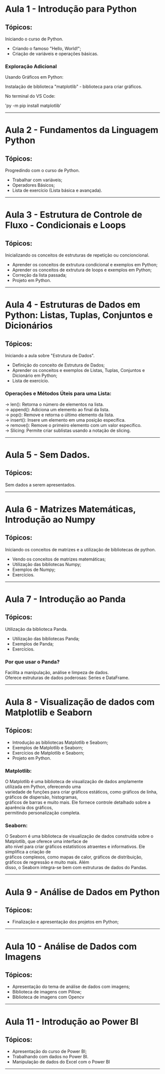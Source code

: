 <h1>Aula 1 - Introdução para Python</h1>

<h2>Tópicos:</h2>

Iniciando o curso de Python.

<ul>
    <li>Criando o famoso "Hello, World!";</li>
    <li>Criação de variáveis e operações básicas.</li>
</ul>

<h3>Exploração Adicional</h3>

Usando Gráficos em Python:

Instalação de biblioteca "matplotlib" - biblioteca para criar gráficos.

No terminal do VS Code:

'py -m pip install matplotlib'


<hr>
<h1>Aula 2 - Fundamentos da Linguagem Python</h1>

<h2>Tópicos:</h2>

Progredindo com o curso de Python.

<ul>
    <li>Trabalhar com variáveis;</li>
    <li>Operadores Básicos;</li>
    <li>Lista de exercício (Lista básica e avançada).</li>
</ul>

<hr>
<h1>Aula 3 - Estrutura de Controle de Fluxo - Condicionais e Loops</h1>

<h2>Tópicos:</h2>

Inicializando os conceitos de estruturas de repetição ou concioncional.

<ul>
    <li>Aprender os conceitos de extrutura condicional e exemplos em Python;</li>
    <li>Aprender os conceitos de extrutura de loops e exemplos em Python;</li>
    <li>Correção da lista passada;</li>
    <li>Projeto em Python.</li>
</ul>

<hr>
<h1>Aula 4 - Estruturas de Dados em Python: Listas, Tuplas, Conjuntos e Dicionários</h1>

<h2>Tópicos:</h2>

Iniciando a aula sobre "Estrutura de Dados".

<ul>
    <li>Definição do conceito de Estrutura de Dados;</li>
    <li>Aprender os conceitos e exemplos de Listas, Tuplas, Conjuntos e Dicionário em Python;</li>
    <li>Lista de exercício.</li>
</ul>

<h3>Operações e Métodos Úteis para uma Lista:</h3>

   -> len(): Retorna o número de elementos na lista.<br>
   -> append(): Adiciona um elemento ao final da lista.<br>
   -> pop(): Remove e retorna o último elemento da lista.<br>
   -> insert(): Insere um elemento em uma posição específica.<br>
   -> remove(): Remove o primeiro elemento com um valor específico.<br>
   -> Slicing: Permite criar sublistas usando a notação de slicing.<br>

<hr>
<h1>Aula 5 - Sem Dados.</h1>

<h2>Tópicos:</h2>

Sem dados a serem apresentados.

<hr>
<h1>Aula 6 - Matrizes Matemáticas, Introdução ao Numpy</h1>

<h2>Tópicos:</h2>

Iniciando os conceitos de matrizes e a utilização de bibliotecas de python.

<ul>
    <li>Vendo os conceitos de matrizes matemáticas;</li>
    <li>Utilização das bibliotecas Numpy;</li>
    <li>Exemplos de Numpy;</li>
    <li>Exercícios.</li>
</ul>

<hr>
<h1>Aula 7 - Introdução ao Panda</h1>

<h2>Tópicos:</h2>

Utilização da biblioteca Panda.

<ul>
    <li>Utilização das bibliotecas Panda;</li>
    <li>Exemplos de Panda;</li>
    <li>Exercícios.</li>
</ul>

<h3>Por que usar o Panda?</h3>

<p>
    Facilita a manipulação, análise e limpeza de dados.<br>
    Oferece estruturas de dados poderosas: Series e DataFrame.
</p>

<hr>
<h1>Aula 8 - Visualização de dados com Matplotlib e Seaborn</h1>

<h2>Tópicos:</h2>

<ul>
    <li>Introdução as bibliotecas Matplotlib e Seaborn;</li>
    <li>Exemplos de Matplotlib e Seaborn;</li>
    <li>Exercícios de Matplotlib e Seaborn;</li>
    <li>Projeto em Python.</li>
</ul>

<h3>Matplotlib:</h3>
<p>O Matplotlib é uma biblioteca de visualização de dados amplamente utilizada em Python, oferecendo uma<br> variedade de funções para criar gráficos estáticos, como gráficos de linha, gráficos de dispersão, histogramas,<br> gráficos de barras e muito mais. Ele fornece controle detalhado sobre a aparência dos gráficos,<br> permitindo personalização completa.</p>

<h3>Seaborn:</h3>

<p>O Seaborn é uma biblioteca de visualização de dados construída sobre o Matplotlib, que oferece uma interface de<br> alto nível para criar gráficos estatísticos atraentes e informativos. Ele simplifica a criação de<br> gráficos complexos, como mapas de calor, gráficos de distribuição, gráficos de regressão e muito mais. Além<br> disso, o Seaborn integra-se bem com estruturas de dados do Pandas.</p>

<hr>
<h1>Aula 9 - Análise de Dados em Python</h1>

<h2>Tópicos:</h2>
<ul>
    <li>Finalização e apresentação dos projetos em Python;</li>
</ul>


<hr>
<h1>Aula 10 - Análise de Dados com Imagens</h1>

<h2>Tópicos:</h2>
<ul>
    <li>Apresentação do tema de análise de dados com imagens;</li>
    <li>Biblioteca de imagens com Pillow;</li>
    <li>Biblioteca de imagens com Opencv </li>
</ul>

<hr>
<h1>Aula 11 - Introdução ao Power BI</h1>

<h2>Tópicos:</h2>
<ul>
    <li>Apresentação do curso de Power BI;</li>
    <li>Trabalhando com dados no Power BI.</li>
    <li>Manipulação de dados do Excel com o Power BI</li>
</ul>

<hr>
